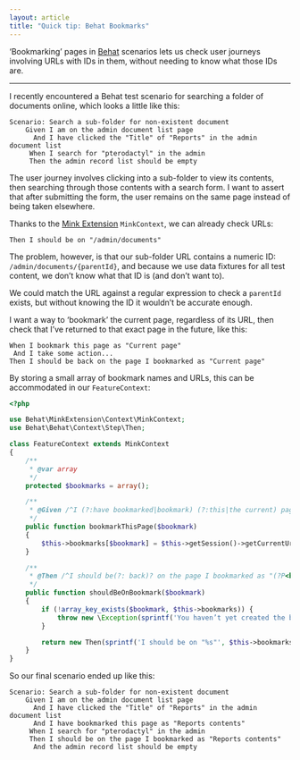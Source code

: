 ```yaml
---
layout: article
title: "Quick tip: Behat Bookmarks"
---
```


‘Bookmarking’ pages in [Behat](http://behat.org) scenarios lets us check user journeys involving URLs with IDs in them, without needing to know what those IDs are.

---

I recently encountered a Behat test scenario for searching a folder of documents online, which looks a little like this:

```gherkin
Scenario: Search a sub-folder for non-existent document
    Given I am on the admin document list page
      And I have clicked the "Title" of "Reports" in the admin document list
     When I search for "pterodactyl" in the admin
     Then the admin record list should be empty
```

The user journey involves clicking into a sub-folder to view its contents, then searching through those contents with a search form. I want to assert that after submitting the form, the user remains on the same page instead of being taken elsewhere.

Thanks to the [Mink Extension](https://github.com/Behat/MinkExtension) `MinkContext`, we can already check URLs:

```gherkin
Then I should be on "/admin/documents"
```

The problem, however, is that our sub-folder URL contains a numeric ID: `/admin/documents/{parentId}`, and because we use data fixtures for all test content, we don’t know what that ID is (and don’t want to).

We could match the URL against a regular expression to check a `parentId` exists, but without knowing the ID it wouldn’t be accurate enough.

I want a way to ‘bookmark’ the current page, regardless of its URL, then check that I’ve returned to that exact page in the future, like this:

```gherkin
When I bookmark this page as "Current page"
 And I take some action...
Then I should be back on the page I bookmarked as "Current page"
```

By storing a small array of bookmark names and URLs, this can be accommodated in our `FeatureContext`:

```php
<?php

use Behat\MinkExtension\Context\MinkContext;
use Behat\Behat\Context\Step\Then;

class FeatureContext extends MinkContext
{
    /**
     * @var array
     */
    protected $bookmarks = array();

    /**
     * @Given /^I (?:have bookmarked|bookmark) (?:this|the current) page as "(?P<bookmark>[^"]+)"$/
     */
    public function bookmarkThisPage($bookmark)
    {
        $this->bookmarks[$bookmark] = $this->getSession()->getCurrentUrl();
    }

    /**
     * @Then /^I should be(?: back)? on the page I bookmarked as "(?P<bookmark>[^"]+)"$/
     */
    public function shouldBeOnBookmark($bookmark)
    {
        if (!array_key_exists($bookmark, $this->bookmarks)) {
            throw new \Exception(sprintf('You haven’t yet created the bookmark: %s', $bookmark));
        }

        return new Then(sprintf('I should be on "%s"', $this->bookmarks[$bookmark]));
    }
}
```

So our final scenario ended up like this:

```gherkin
Scenario: Search a sub-folder for non-existent document
    Given I am on the admin document list page
      And I have clicked the "Title" of "Reports" in the admin document list
      And I have bookmarked this page as "Reports contents"
     When I search for "pterodactyl" in the admin
     Then I should be on the page I bookmarked as "Reports contents"
      And the admin record list should be empty
```

